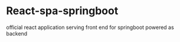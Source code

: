 # React-spa-springboot
official react application serving front end for springboot powered as backend
